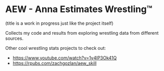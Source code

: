 # AEW - Anna Estimates Wrestling™

(title is a work in progress just like the project itself)



Collects my code and results from exploring wrestling data from different sources.



Other cool wrestling stats projects to check out:

- https://www.youtube.com/watch?v=1y4lP3Ok41Q
- https://rpubs.com/zachgozlan/aew_skill
